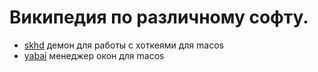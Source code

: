 # Википедия по различному софту.

* [skhd](skhd.md) демон для работы с хоткеями для macos
* [yabai](yabai.md) менеджер окон для macos
